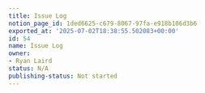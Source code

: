 ```yaml
---
title: Issue Log
notion_page_id: 1ded6625-c679-8067-97fa-e918b106d3b6
exported_at: '2025-07-02T18:38:55.502083+00:00'
id: 54
name: Issue Log
owner:
- Ryan Laird
status: N/A
publishing-status: Not started
---
```


